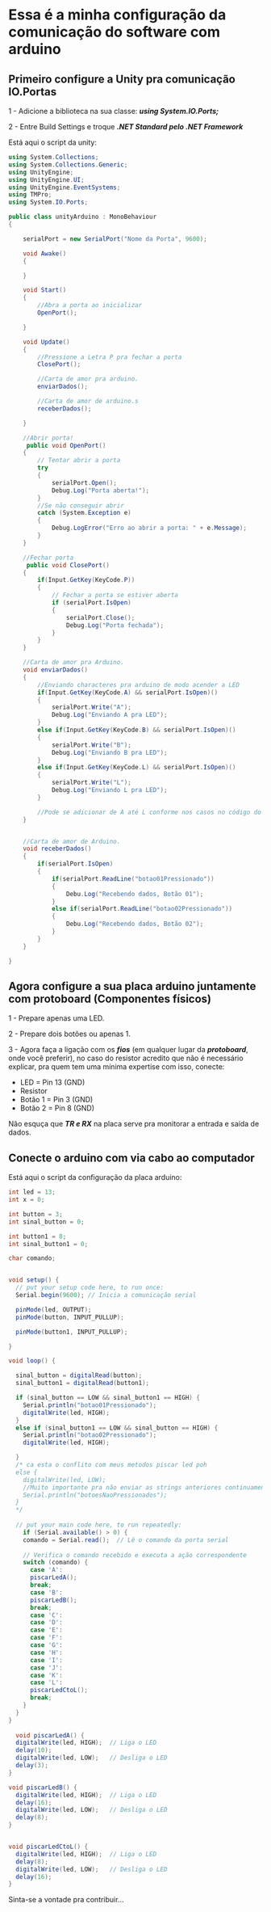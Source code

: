 # Essa é a minha configuração da comunicação do software com arduino

## Primeiro configure a Unity pra comunicação IO.Portas

1 - Adicione a biblioteca na sua classe: ***using System.IO.Ports;***

2 - Entre Build Settings e troque ***.NET Standard pelo .NET Framework***

Está aqui o script da unity:

```csharp
using System.Collections;
using System.Collections.Generic;
using UnityEngine;
using UnityEngine.UI;
using UnityEngine.EventSystems;
using TMPro;
using System.IO.Ports;

public class unityArduino : MonoBehaviour
{

    serialPort = new SerialPort("Nome da Porta", 9600);

    void Awake()
    {

    }

    void Start()
    {
        //Abra a porta ao inicializar
        OpenPort();

    }

    void Update()
    {
        //Pressione a Letra P pra fechar a porta
        ClosePort();

        //Carta de amor pra arduino.
        enviarDados();

        //Carta de amor de arduino.s
        receberDados();

    }

    //Abrir porta!
     public void OpenPort()
    {
        // Tentar abrir a porta
        try
        {
            serialPort.Open();
            Debug.Log("Porta aberta!");
        }
        //Se não conseguir abrir
        catch (System.Exception e)
        {
            Debug.LogError("Erro ao abrir a porta: " + e.Message);
        }
    }

    //Fechar porta
     public void ClosePort()
    {
        if(Input.GetKey(KeyCode.P))
        {
            // Fechar a porta se estiver aberta
            if (serialPort.IsOpen)
            {
                serialPort.Close();
                Debug.Log("Porta fechada");
            }
        }
    }

    //Carta de amor pra Arduino.
    void enviarDados()
    {
        //Enviando characteres pra arduino de modo acender a LED
        if(Input.GetKey(KeyCode.A) && serialPort.IsOpen)()
        {
            serialPort.Write("A");
            Debug.Log("Enviando A pra LED");
        }
        else if(Input.GetKey(KeyCode.B) && serialPort.IsOpen)()
        {
            serialPort.Write("B");
            Debug.Log("Enviando B pra LED");
        }
        else if(Input.GetKey(KeyCode.L) && serialPort.IsOpen)()
        {
            serialPort.Write("L");
            Debug.Log("Enviando L pra LED");
        }

        //Pode se adicionar de A até L conforme nos casos no código do arduino, esteja a vontade pra personalizar do seu jeito.
    }


    //Carta de amor de Arduino.
    void receberDados()
    {
        if(serialPort.IsOpen)
        {
            if(serialPort.ReadLine("botao01Pressionado"))
            {
                Debu.Log("Recebendo dados, Botão 01");
            }
            else if(serialPort.ReadLine("botao02Pressionado"))
            {
                Debu.Log("Recebendo dados, Botão 02");
            }
        }
    }

}

```

## Agora configure a sua placa arduino juntamente com protoboard (Componentes físicos)

1 - Prepare apenas uma LED.

2 - Prepare dois botões ou apenas 1.

3 - Agora faça a ligação com os ***fios*** (em qualquer lugar da ***protoboard***, onde você preferir), no caso do resistor acredito que não é necessário explicar, pra quem tem uma mínima expertise com isso, conecte:

- LED = Pin 13 (GND)
- Resistor
- Botão 1 = Pin 3 (GND)
- Botão 2 = Pin 8 (GND)

Não esquça que ***TR e RX*** na placa serve pra monitorar a entrada e saída de dados.

## Conecte o arduino com via cabo ao computador

Está aqui o script da configuração da placa arduino:

```csharp
int led = 13;
int x = 0;

int button = 3;
int sinal_button = 0;

int button1 = 8;
int sinal_button1 = 0;

char comando;


void setup() {
  // put your setup code here, to run once:
  Serial.begin(9600); // Inicia a comunicação serial

  pinMode(led, OUTPUT);
  pinMode(button, INPUT_PULLUP);

  pinMode(button1, INPUT_PULLUP);

}

void loop() {

  sinal_button = digitalRead(button);
  sinal_button1 = digitalRead(button1);

  if (sinal_button == LOW && sinal_button1 == HIGH) {
    Serial.println("botao01Pressionado");
    digitalWrite(led, HIGH);
  }
  else if (sinal_button1 == LOW && sinal_button == HIGH) {
    Serial.println("botao02Pressionado");
    digitalWrite(led, HIGH);

  }
  /* ca esta o conflito com meus metodos piscar led poh
  else {
    digitalWrite(led, LOW);
    //Muito importante pra não enviar as strings anteriores continuamente, e o programa poder rodar independentemente, oque evita o programa não colar no inicio a espera do input pra receber a string que quer nesse caso distraimo ele com outra garota, pra não pensar muito kkkk
    Serial.println("botoesNaoPressionados");
  }
  */
  
  // put your main code here, to run repeatedly:
    if (Serial.available() > 0) {
    comando = Serial.read();  // Lê o comando da porta serial
    
    // Verifica o comando recebido e executa a ação correspondente
    switch (comando) {
      case 'A':
      piscarLedA();
      break;
      case 'B':
      piscarLedB();
      break;
      case 'C':
      case 'D':
      case 'E':
      case 'F':
      case 'G':
      case 'H':
      case 'I':
      case 'J':
      case 'K':
      case 'L': 
      piscarLedCtoL();
      break;
    }
  }
}
  
  void piscarLedA() {
  digitalWrite(led, HIGH);  // Liga o LED
  delay(10);
  digitalWrite(led, LOW);   // Desliga o LED
  delay(3);
}

void piscarLedB() {
  digitalWrite(led, HIGH);  // Liga o LED
  delay(16);
  digitalWrite(led, LOW);   // Desliga o LED
  delay(8);
}


void piscarLedCtoL() {
  digitalWrite(led, HIGH);  // Liga o LED
  delay(8);
  digitalWrite(led, LOW);   // Desliga o LED
  delay(16);
}

```

Sinta-se a vontade pra contribuir...
